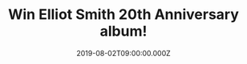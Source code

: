 ---
campaign-uuid: "c-84e238d2-544f-4d42-bea3-e80448b6fb0c"
type: "Competition"
category: "Music"
date: "2019-08-02T09:00:00.000Z"
end-date: "2019-09-02T23:59:00.000Z"
disable-form: false
is_promoted: false
has_entry_page: true
title: "Win Elliot Smith 20th Anniversary album!"
competition-description: "<p>To commemorate the 20th Anniversary of Elliott Smith’\
  s best-selling and greatly beloved album, Either/Or we are giving away a expanded\
  \ edition on vinyl edition to YOU! It features the original tracks carefully remastered\
  \ from original tapes under the supervision of Larry Crane.</p>\n<p>Want it? Click\
  \ below for a chance to win it now!</p>\n"
hero-header: "Win Elliot Smith 20th Anniversary album!"
terms-confirmation: "N/A"
banner-img: "https://assets.expresslyapp.com/asset-ec557f33-9d4a-4c96-b675-21327af065f5.jpg"
logo-left-href: "http://club.expressly.io"
logo-left-image: "https://assets.expresslyapp.com/asset-d2dca1d2-ad49-4ef5-8db7-403099445f9c.jpg"
logo-left-title: "Expressly CLub"
bg-image-hero: "https://assets.expresslyapp.com/asset-c57d51d5-8329-40a9-b9af-92f3748d6a78.jpg"
bg-image-first: "https://assets.expresslyapp.com/asset-309996ed-99f7-4a6d-89ca-8136a478c783.jpg"
section1-content: "<p>This amazing Expanded Edition features the original tracks carefully\
  \ remastered from original tapes under the supervision of Larry Crane. The second\
  \ disc features five live multi-track recordings from the Yo Yo A Go Go Festival\
  \ in Olympia WA in 1997, as well as three previously unreleased studio recordings\
  \ and one b-side gem.</p>\n<p>The double LP is packaged in a gatefold jacket that\
  \ includes an insert of the original liner notes, a postcard of the original master\
  \ tapes, and several never-before seen photos. This gorgeous collection is an essential\
  \ listen for longtime fans and newcomers alike</p>\n<p>Enter below for a chance\
  \ to win. Good luck!</p>\n"
entry-title: "Win Elliot Smith 20th Anniversary album!"
entry-content: "<p>Enter the draw to win Elliot Smith 20th Anniversary album by completing\
  \ the form below before 23:59 on the 2nd of September 2019.</p>\n"
has-winner: false
prize-description: "Elliot Smith 20th Anniversary album"
special-conditions: "Multiple entries are allowed up to one every day.\r\n\r\nThis\
  \ competition is also available on: http://aaa.nme.com/competitons/elliot-smith-album-giveaway"
country-restrictions:
- "GB"
---